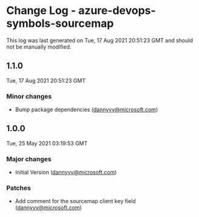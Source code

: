 # Change Log - azure-devops-symbols-sourcemap

This log was last generated on Tue, 17 Aug 2021 20:51:23 GMT and should not be manually modified.

<!-- Start content -->

## 1.1.0

Tue, 17 Aug 2021 20:51:23 GMT

### Minor changes

- Bump package dependencies (dannyvv@microsoft.com)

## 1.0.0

Tue, 25 May 2021 03:19:53 GMT

### Major changes

- Initial Version (dannyvv@microsoft.com)

### Patches

- Add comment for the sourcemap client key field (dannyvv@microsoft.com)
